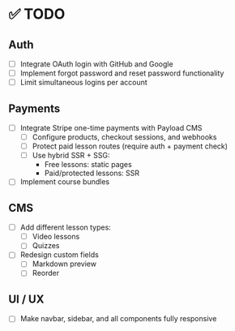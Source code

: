 # ✅ TODO

## Auth

- [ ] Integrate OAuth login with GitHub and Google
- [ ] Implement forgot password and reset password functionality
- [ ] Limit simultaneous logins per account

## Payments

- [ ] Integrate Stripe one-time payments with Payload CMS
  - [ ] Configure products, checkout sessions, and webhooks
  - [ ] Protect paid lesson routes (require auth + payment check)
  - [ ] Use hybrid SSR + SSG:
    - Free lessons: static pages
    - Paid/protected lessons: SSR
- [ ] Implement course bundles

## CMS

- [ ] Add different lesson types:
  - [ ] Video lessons
  - [ ] Quizzes
- [ ] Redesign custom fields
  - [ ] Markdown preview
  - [ ] Reorder

## UI / UX

- [ ] Make navbar, sidebar, and all components fully responsive
